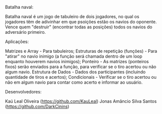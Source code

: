 Batalha naval:

Batalha naval é um jogo de tabuleiro de dois jogadores, no qual os jogadores têm de adivinhar em que psoições estão os
navios do oponente. Vence quem "destruir" (encontrar todas as posições) todos os navios do adversário primeiro.

Aplicações:

Matrizes e Array - Para tabuleiros;
Estruturas de repetição (funções) - Para "atirar" no navio inimigo (a função será chamada dentro de um loop enquanto houverem navios inimigos);
Ponteiro - As matrizes (ponteiros fixos) serão enviados para a função, para verificar se o tiro acertou ou não algum navio.
Estrutura de Dados - Dados dos participantes (incluindo quantidade de tiros e acertos);
Condicionais - Verificar se o tiro acertou ou não em algum navio para contar como acerto e informar ao usuário.

Desenvolvedores:

Kaú Leal Oliveira (https://github.com/KauLeal)
Jonas Amâncio Silva Santos (https://github.com/DarkCinins)
